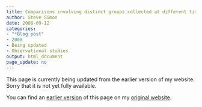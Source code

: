 ```yaml
---
title: Comparisons involving distinct groups collected at different times and with different methods
author: Steve Simon
date: 2008-09-12
categories:
- "*Blog post"
- 2008
- Being updated
- Observational studies
output: html_document
page_update: no
---
```


This page is currently being updated from the earlier version of my website. Sorry that it is not yet fully available.

<!---More--->


You can find an [earlier version][sim1] of this page on my [original website][sim2].

[sim1]: http://www.pmean.com/08/DistinctGroups.html
[sim2]: http://www.pmean.com/original_site.html
